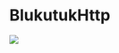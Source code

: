 # BlukutukHttp

[![](https://jitpack.io/v/soeil/BlukutukHttpKt.svg)](https://jitpack.io/#soeil/BlukutukHttpKt)